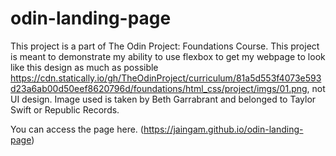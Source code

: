 # odin-landing-page
This project is a part of The Odin Project: Foundations Course. This project is meant to demonstrate my ability to use flexbox to get my webpage to look like this design as much as possible https://cdn.statically.io/gh/TheOdinProject/curriculum/81a5d553f4073e593d23a6ab00d50eef8620796d/foundations/html_css/project/imgs/01.png, not UI design. Image used is taken by Beth Garrabrant and belonged to Taylor Swift or Republic Records. 

You can access the page here. (https://jaingam.github.io/odin-landing-page)
